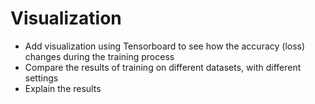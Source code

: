 # Visualization
- Add visualization using Tensorboard to see how the accuracy (loss) changes during the training process
- Compare the results of training on different datasets, with different settings
- Explain the results
